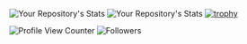 ![Your Repository's Stats](https://github-readme-stats.vercel.app/api?username=dcphoenix-42006&show_icons=true&theme=dark) 
![Your Repository's Stats](https://github-readme-stats.vercel.app/api/top-langs/?username=dcphoenix-42006&show_icons=true&theme=dark)
[![trophy](https://github-profile-trophy.vercel.app/?username=dcphoenix-42006)](https://github.com/ryo-ma/github-profile-trophy)

![Profile View Counter](https://komarev.com/ghpvc/?username=dcphoenix-42006)
![Followers](https://img.shields.io/github/followers/dcphoenix-42006?style=social)
